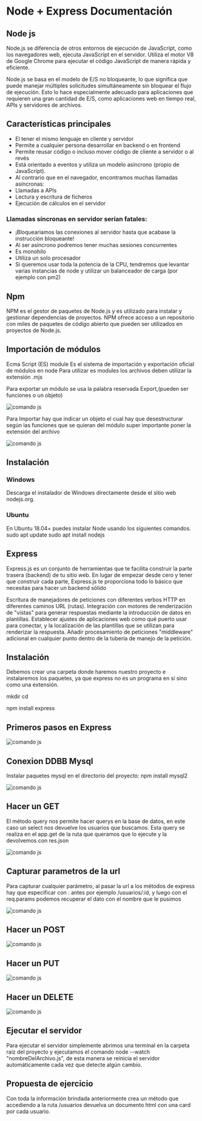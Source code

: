 ﻿# Node + Express Documentación

## Node js

Node.js se diferencia de otros entornos de ejecución de JavaScript, como los navegadores web, ejecuta JavaScript en el servidor. Utiliza el motor V8 de Google Chrome para ejecutar el código JavaScript de manera rápida y eficiente.

Node.js se basa en el modelo de E/S no bloqueante, lo que significa que puede manejar múltiples solicitudes simultáneamente sin bloquear el flujo de ejecución. Esto lo hace especialmente adecuado para aplicaciones que requieren una gran cantidad de E/S, como aplicaciones web en tiempo real, APIs y servidores de archivos.

## Características principales
- El tener el mismo lenguaje en cliente y servidor 
- Permite a cualquier persona desarrollar en backend o en frontend 
- Permite reusar código o incluso mover código de cliente a servidor o al revés 
- Está orientado a eventos y utiliza un modelo asíncrono (propio de JavaScript). 
- Al contrario que en el navegador, encontramos muchas llamadas asíncronas: 
- Llamadas a APIs 
- Lectura y escritura de ficheros 
- Ejecución de cálculos en el servidor
### Llamadas síncronas en servidor serían fatales: 
- ¡Bloqueariamos las conexiones al servidor hasta que acabase la instrucción bloqueante! 
- Al ser asíncrono podremos tener muchas sesiones concurrentes 
- Es monohilo 
- Utiliza un solo procesador 
- Si queremos usar toda la potencia de la CPU, tendremos que levantar varias instancias de node y utilizar un balanceador de carga (por ejemplo con pm2)

## Npm
NPM es el gestor de paquetes de Node.js y es utilizado para instalar y gestionar dependencias de proyectos. NPM ofrece acceso a un repositorio con miles de paquetes de código abierto que pueden ser utilizados en proyectos de Node.js.

## Importación de módulos
Ecma Script (ES) module
Es el sistema de importación y exportación oficial de módulos en node
Para utilizar es modules los archivos deben utilizar la extensión .mjs

Para exportar un módulo se usa la palabra reservada Export,(pueden ser funciones o un objeto)

![comando js](img/1.png)

Para Importar hay que indicar un objeto el cual hay que desestructurar según las funciones que se quieran del módulo super importante poner la extensión del archivo

![comando js](img/2.png)

## Instalación
### Windows
Descarga el instalador de Windows directamente desde el sitio web nodejs.org.
### Ubuntu
En Ubuntu 18.04+ puedes instalar Node usando los siguientes comandos. 
sudo apt update 
sudo apt install nodejs
## Express
Express.js es un conjunto de herramientas que te facilita construir la parte trasera (backend) de tu sitio web. En lugar de empezar desde cero y tener que construir cada parte, Express.js te proporciona todo lo básico que necesitas para hacer un backend sólido

Escritura de manejadores de peticiones con diferentes verbos HTTP en diferentes caminos URL (rutas).
Integración con motores de renderización de "vistas" para generar respuestas mediante la introducción de datos en plantillas.
Establecer ajustes de aplicaciones web como qué puerto usar para conectar, y la localización de las plantillas que se utilizan para renderizar la respuesta.
Añadir procesamiento de peticiones "middleware" adicional en cualquier punto dentro de la tubería de manejo de la petición.

## Instalación
Debemos crear una carpeta donde haremos nuestro proyecto e instalaremos los paquetes, ya que express no es un programa en sí sino como una extensión.


mkdir <nombre de la carpeta>
cd <nombre de la carpeta>

npm install express

## Primeros pasos en Express    

![comando js](img/3.png)

## Conexion DDBB Mysql
Instalar paquetes mysql en el directorio del proyecto: npm install mysql2

![comando js](img/4.png)

## Hacer un GET
El método query nos permite hacer querys en la base de datos, en este caso un select nos devuelve los usuarios que buscamos. Esta query se realiza en el app.get de la ruta que queramos que lo ejecute y la devolvemos con res.json

![comando js](img/5.png)

## Capturar parametros de la url
Para capturar cualquier parámetro, al pasar la url a los métodos de express hay que especificar con : antes por ejemplo /usuarios/:id, y luego con el req.params podemos recuperar el dato con el nombre que le pusimos

![comando js](img/6.png)   

## Hacer un POST

![comando js](img/7.png)

## Hacer un PUT

![comando js](img/8.png)

## Hacer un DELETE

![comando js](img/9.png)

## Ejecutar el servidor
Para ejecutar el servidor simplemente abrimos una terminal en la carpeta raíz del proyecto y ejecutamos el comando node --watch "nombreDelArchivo.js", de esta manera se reinicia el servidor automáticamente cada vez que detecte algún cambio.

## Propuesta de ejercicio
Con toda la información brindada anteriormente crea un método que accediendo a la ruta /usuarios devuelva un documento html con una card por cada usuario.

